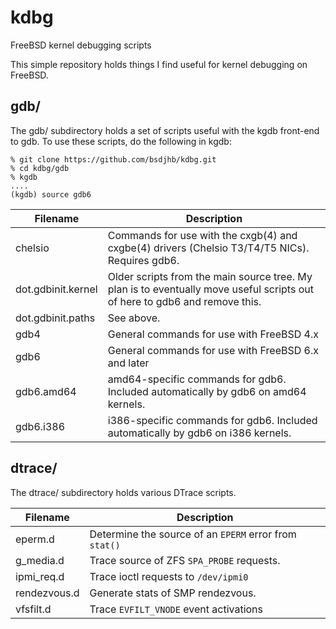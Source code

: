 # kdbg
FreeBSD kernel debugging scripts

This simple repository holds things I find useful for kernel debugging on FreeBSD.

## gdb/

The gdb/ subdirectory holds a set of scripts useful with the kgdb front-end to gdb.  To use these scripts, do the following in kgdb:

```
% git clone https://github.com/bsdjhb/kdbg.git
% cd kdbg/gdb
% kgdb
....
(kgdb) source gdb6
```

Filename | Description
--- | ---
chelsio | Commands for use with the cxgb(4) and cxgbe(4) drivers (Chelsio T3/T4/T5 NICs).  Requires gdb6.
dot.gdbinit.kernel | Older scripts from the main source tree.  My plan is to eventually move useful scripts out of here to gdb6 and remove this.
dot.gdbinit.paths | See above.
gdb4 | General commands for use with FreeBSD 4.x
gdb6 | General commands for use with FreeBSD 6.x and later
gdb6.amd64 | amd64-specific commands for gdb6.  Included automatically by gdb6 on amd64 kernels.
gdb6.i386 | i386-specific commands for gdb6.  Included automatically by gdb6 on i386 kernels.

## dtrace/

The dtrace/ subdirectory holds various DTrace scripts.

Filename | Description
--- | ---
eperm.d | Determine the source of an `EPERM` error from `stat()`
g_media.d | Trace source of ZFS `SPA_PROBE` requests.
ipmi_req.d | Trace ioctl requests to `/dev/ipmi0`
rendezvous.d | Generate stats of SMP rendezvous.
vfsfilt.d | Trace `EVFILT_VNODE` event activations

